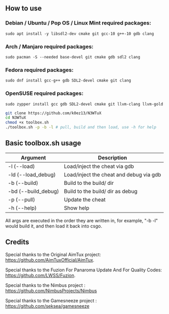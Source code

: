 ## How to use

### Debian / Ubuntu / Pop OS / Linux Mint required packages:

```sudo apt install -y libsdl2-dev cmake git gcc-10 g++-10 gdb clang```

### Arch / Manjaro required packages:

```sudo pacman -S --needed base-devel git cmake gdb sdl2 clang```

### Fedora required packages:

```sudo dnf install gcc-g++ gdb SDL2-devel cmake git clang```

### OpenSUSE required packages:

```sudo zypper install gcc gdb SDL2-devel cmake git llvm-clang llvm-gold```

```sh
git clone https://github.com/k0ez13/N3WTuX
cd N3WTuX
chmod +x toolbox.sh
./toolbox.sh -p -b -l # pull, build and then load, use -h for help
```


## Basic toolbox.sh usage

| Argument           | Description                             |
| ------------------ | --------------------------------------- |
| -l (--load)        | Load/inject the cheat via gdb           |
| -ld (--load_debug) | Load/inject the cheat and debug via gdb |
| -b (--build)       | Build to the build/ dir                 |
| -bd (--build_debug)| Build to the build/ dir as debug        |
| -p (--pull)        | Update the cheat                        |
| -h (--help)        | Show help                               |

All args are executed in the order they are written in, for example, "-b -l" would build it, and then load it back into csgo.


## Credits

Special thanks to the Original AimTux project: https://github.com/AimTuxOfficial/AimTux.

Special thanks to the Fuzion For Panaroma Update And For Quality Codes: https://github.com/LWSS/Fuzion.

Special thanks to the Nimbus project : https://github.com/NimbusProjects/Nimbus

Special thanks to the Gamesneeze project : https://github.com/seksea/gamesneeze
